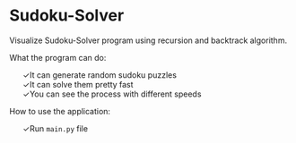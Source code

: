 # Sudoku-Solver
Visualize Sudoku-Solver program using recursion and backtrack algorithm.

<style>
  ul {
    list-style: none;
  }

  ul li:before {
    content: '✓';
  }
</style>

What the program can do:
<ul>
  <li>It can generate random sudoku puzzles</li>
  <li>It can solve them pretty fast</li>
  <li>You can see the process with different speeds</li>
</ul>

How to use the application:
* Run `main.py` file
